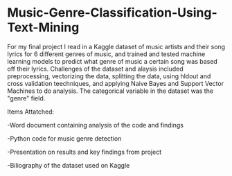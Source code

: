 # Music-Genre-Classification-Using-Text-Mining

For my final project I read in a Kaggle dataset of music artists and their song lyrics for 6 different genres of music, and trained and tested machine learning models to predict what genre of music a certain song was based off their lyrics. Challenges of the dataset and alaysis included preprocessing, vectorizing the data, splitting the data, using hldout and cross validation teechniques, and applying Naive Bayes and Support Vector Machines to do analysis. The categorical variable in the dataset was the "genre" field. 

Items Attatched:

-Word document containing analysis of the code and findings

-Python code for music genre detection

-Presentation on results and key findings from project

-Biliography of the dataset used on Kaggle
